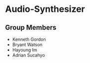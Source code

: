 # Audio-Synthesizer

## Group Members
- Kenneth Gordon
- Bryant Watson
- Hayoung Im
- Adrian Sucahyo